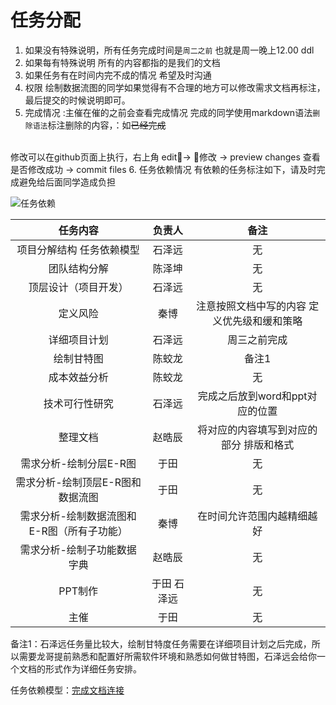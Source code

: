 # 任务分配
1. 如果没有特殊说明，所有任务完成时间是``周二之前`` 也就是周一晚上12.00 ddl
2. 如果每有特殊说明 所有的内容都指的是我们的文档
3. 如果任务有在时间内完不成的情况 希望及时沟通
4. 权限 绘制数据流图的同学如果觉得有不合理的地方可以修改需求文档再标注，最后提交的时候说明即可。
5. 完成情况 :主催在催的之前会查看完成情况 完成的同学使用markdown语法``删除语法``标注删除的内容，：如~~已经完成~~ 
<br>
修改可以在github页面上执行，右上角 edit-> 修改 -> preview changes 查看 是否修改成功 -> commit files
6. 任务依赖情况 有依赖的任务标注如下，请及时完成避免给后面同学造成负担

![任务依赖](https://upload-images.jianshu.io/upload_images/4714178-db4f01a2858539d2.png?imageMogr2/auto-orient/strip%7CimageView2/2/w/1240)


|任务内容|负责人|备注|
|:-----:|:-----:|:------:|
|项目分解结构 任务依赖模型|石泽远|无|
|团队结构分解|陈泽坤|无|
|顶层设计（项目开发）|石泽远|无|
|定义风险|秦博|注意按照文档中写的内容 定义优先级和缓和策略|
|详细项目计划|石泽远|周三之前完成|
|绘制甘特图|陈蛟龙|备注1|
|成本效益分析|陈蛟龙|无|
|技术可行性研究|石泽远|完成之后放到word和ppt对应的位置|
|整理文档|赵晧辰|将对应的内容填写到对应的部分 排版和格式|
|需求分析-绘制分层E-R图|于田|无|
|需求分析-绘制顶层E-R图和数据流图|于田|无|
|需求分析-绘制数据流图和E-R图（所有子功能）|秦博|在时间允许范围内越精细越好|
|需求分析-绘制子功能数据字典|赵晧辰|无|
|PPT制作|于田 石泽远|无|
|主催|于田|无|

备注1：石泽远任务量比较大，绘制甘特度任务需要在详细项目计划之后完成，所以需要龙哥提前熟悉和配置好所需软件环境和熟悉如何做甘特图，石泽远会给你一个文档的形式作为详细任务安排。

任务依赖模型：[完成文档连接](https://www.processon.com/view/link/5cbbb262e4b0841b84387a94)
